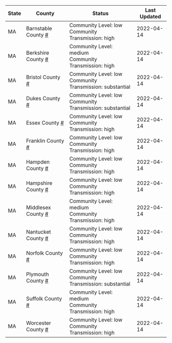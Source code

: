 State | County | Status | Last Updated
--- | --- | --- | --- 
MA | Barnstable County <a href="#barnstable_county">#</a> | <a name="barnstable_county"></a>Community Level: low<br/>Community Transmission: high | 2022-04-14
MA | Berkshire County <a href="#berkshire_county">#</a> | <a name="berkshire_county"></a>Community Level: medium<br/>Community Transmission: high | 2022-04-14
MA | Bristol County <a href="#bristol_county">#</a> | <a name="bristol_county"></a>Community Level: low<br/>Community Transmission: substantial | 2022-04-14
MA | Dukes County <a href="#dukes_county">#</a> | <a name="dukes_county"></a>Community Level: low<br/>Community Transmission: substantial | 2022-04-14
MA | Essex County <a href="#essex_county">#</a> | <a name="essex_county"></a>Community Level: low<br/>Community Transmission: high | 2022-04-14
MA | Franklin County <a href="#franklin_county">#</a> | <a name="franklin_county"></a>Community Level: low<br/>Community Transmission: high | 2022-04-14
MA | Hampden County <a href="#hampden_county">#</a> | <a name="hampden_county"></a>Community Level: low<br/>Community Transmission: high | 2022-04-14
MA | Hampshire County <a href="#hampshire_county">#</a> | <a name="hampshire_county"></a>Community Level: low<br/>Community Transmission: high | 2022-04-14
MA | Middlesex County <a href="#middlesex_county">#</a> | <a name="middlesex_county"></a>Community Level: medium<br/>Community Transmission: high | 2022-04-14
MA | Nantucket County <a href="#nantucket_county">#</a> | <a name="nantucket_county"></a>Community Level: low<br/>Community Transmission: high | 2022-04-14
MA | Norfolk County <a href="#norfolk_county">#</a> | <a name="norfolk_county"></a>Community Level: low<br/>Community Transmission: high | 2022-04-14
MA | Plymouth County <a href="#plymouth_county">#</a> | <a name="plymouth_county"></a>Community Level: low<br/>Community Transmission: substantial | 2022-04-14
MA | Suffolk County <a href="#suffolk_county">#</a> | <a name="suffolk_county"></a>Community Level: medium<br/>Community Transmission: high | 2022-04-14
MA | Worcester County <a href="#worcester_county">#</a> | <a name="worcester_county"></a>Community Level: low<br/>Community Transmission: high | 2022-04-14
